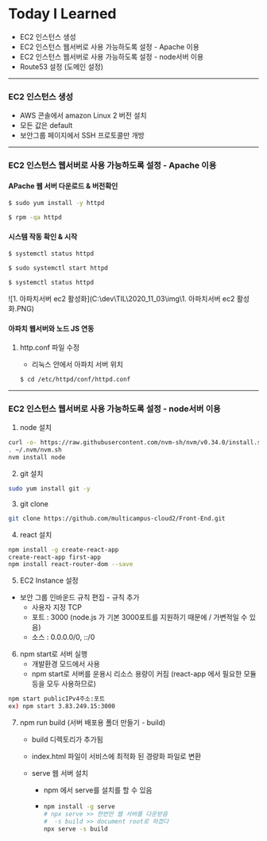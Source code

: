 # Today I Learned

* EC2 인스턴스 생성
* EC2 인스턴스 웹서버로 사용 가능하도록 설정 - Apache 이용
* EC2 인스턴스 웹서버로 사용 가능하도록 설정 - node서버 이용
* Route53 설정 (도메인 설정)

---



### EC2 인스턴스 생성

* AWS 콘솔에서  amazon Linux 2 버전 설치
* 모든 값은 default
* 보안그룹 페이지에서 SSH 프로토콜만 개방

---



### EC2 인스턴스 웹서버로 사용 가능하도록 설정 - Apache 이용

#### APache 웹 서버 다운로드 & 버전확인 

```bash
$ sudo yum install -y httpd

$ rpm -qa httpd
```



#### 시스템 작동 확인 & 시작

```bash
$ systemctl status httpd

$ sudo systemctl start httpd

$ systemctl status httpd
```



![1. 아파치서버 ec2 활성화](C:\dev\TIL\2020_11_03\img\1. 아파치서버 ec2 활성화.PNG)

#### 아파치 웹서버와 노드 JS 연동

1. http.conf 파일 수정

   * 리눅스 안에서 아파치 서버 위치

   ```bash
   $ cd /etc/httpd/conf/httpd.conf
   ```

---




### EC2 인스턴스 웹서버로 사용 가능하도록 설정 - node서버 이용

1. node 설치

```bash
curl -o- https://raw.githubusercontent.com/nvm-sh/nvm/v0.34.0/install.sh | bash
. ~/.nvm/nvm.sh
nvm install node
```

2. git 설치

```bash
sudo yum install git -y
```

3. git clone

```bash
git clone https://github.com/multicampus-cloud2/Front-End.git
```

4. react 설치

```bash
npm install -g create-react-app
create-react-app first-app
npm install react-router-dom --save
```

5. EC2 Instance 설정

* 보안 그룹 인바운드 규칙 편집 - 규칙 추가
  * 사용자 지정 TCP 
  * 포트 : 3000 (node.js 가 기본 3000포트를 지원하기 때문에 / 가변적일 수 있음)
  * 소스 : 0.0.0.0/0, ::/0

6. npm start로 서버 실행
   * 개발환경 모드에서 사용
   * npm start로 서버를 운용시 리소스 용량이 커짐 (react-app 에서 필요한 모듈 등을 모두 사용하므로)

```bash
npm start publicIPv4주소:포트
ex) npm start 3.83.249.15:3000
```

7. npm run build (서버 배포용 폴더 만들기 - build)

   * build 디렉토리가 추가됨

   * index.html 파일이 서비스에 최적화 된 경량화 파일로 변환

   * serve 웹 서버 설치

     * npm 에서 serve를 설치를 할 수 있음

     * ```bash
       npm install -g serve
       # npx serve >> 한번만 웹 서버를 다운받음
       #  -s build >> document root로 하겠다
       npx serve -s build
       ```

